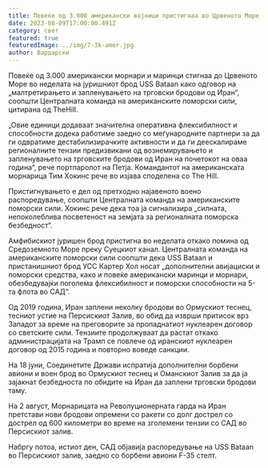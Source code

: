 ```yaml
---
title: Повеќе од 3.000 американски војници пристигнаа во Црвеното Море
date: 2023-08-09T17:00:00.491Z
category: свет
featured: true
featuredImage: ../img/7-3k-amer.jpg
author: Вардарски
---
```

Повеќе од 3.000 американски морнари и маринци стигнаа до Црвеното Море во неделата на јуришниот брод USS Bataan како одговор на „малтретирањето и запленувањето на трговски бродови од Иран“, соопшти Централната команда на американските поморски сили, цитирана од The ​​Hill.

„Овие единици додаваат значителна оперативна флексибилност и способности додека работиме заедно со меѓународните партнери за да ги одвратиме дестабилизирачките активности и да ги деескалираме регионалните тензии предизвикани од вознемирувањето и запленувањето на трговските бродови од Иран на почетокот на оваа година“, рече портпаролот на Петја. Командантот на американската морнарица Тим Хокинс рече во изјава споделена со The Hill.

Пристигнувањето е дел од претходно најавеното воено распоредување, соопшти Централната команда на американските поморски сили. Хокинс рече дека тоа ја сигнализира „силната, непоколеблива посветеност на земјата за регионалната поморска безбедност“.

Амфибискиот јуришен брод пристигна во неделата откако помина од Средоземното Море преку Суецкиот канал. Централната команда на американските поморски сили соопшти дека USS Bataan и пристанишниот брод УСС Картер Хол носат „дополнителни авијациски и поморски средства, како и повеќе американски маринци и морнари, обезбедувајќи поголема флексибилност и поморски способности на 5-та флота во САД“.

Од 2019 година, Иран заплени неколку бродови во Ормускиот теснец, тесниот устие на Персискиот Залив, во обид да изврши притисок врз Западот за време на преговорите за пропаднатиот нуклеарен договор со светските сили. Тензиите продолжуваат да растат откако администрацијата на Трамп се повлече од иранскиот нуклеарен договор од 2015 година и повторно воведе санкции.

На 18 јуни, Соединетите Држави испратија дополнителни борбени авиони и воен брод во Ормускиот теснец и Оманскиот Залив за да ја зајакнат безбедноста по обидите на Иран да заплени трговски бродови таму.

На 2 август, Морнарицата на Револуционерната гарда на Иран претстави нови бродови опремени со ракети со долг дострел со дострел од 600 километри во време на зголемени тензии со САД во Персискиот залив.

Набргу потоа, истиот ден, САД објавија распоредување на USS Bataan во Персискиот залив, заедно со борбени авиони F-35 стелт.